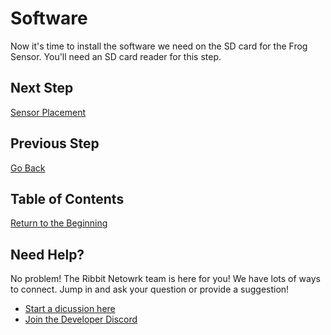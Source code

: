 # Software

Now it's time to install the software we need on the SD card for the Frog Sensor. You'll need an SD card reader for this step.

## Next Step
[Sensor Placement](6-sensor-placement.md)

## Previous Step
[Go Back](4-electronics.md)

## Table of Contents
[Return to the Beginning](0-start-here.md)

## Need Help?
No problem! The Ribbit Netowrk team is here for you! We have lots of ways to connect. Jump in and ask your question or provide a suggestion!
* [Start a dicussion here](https://github.com/Ribbit-Network/ribbit-network-frog-sensor/discussions/new)
* [Join the Developer Discord](https://discord.gg/vq8PkDb2TC)
